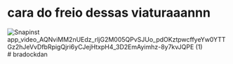 ﻿# cara do freio dessas viaturaaannn

![Snapinst app_video_AQNviMM2nUEdz_rljG2M005QPvSJUo_pdOKztpwcffyeYw0YTTGz2hJeVvDfbRpigQjri6yCJejHtxpH4_3D2EmAyimhz-8y7kvJQPE (1)](https://github.com/user-attachments/assets/ea5eeaa1-5593-435a-a996-265dba86ead6)
#   b r a d o c k d a n  
 